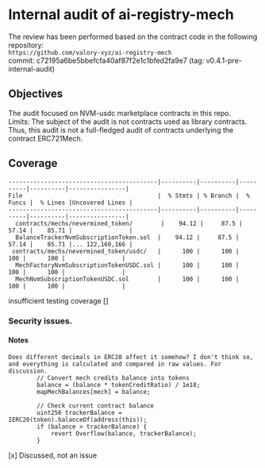 # Internal audit of ai-registry-mech
The review has been performed based on the contract code in the following repository:<br>
`https://github.com/valory-xyz/ai-registry-mech` <br>
commit: c72195a6be5bbefcfa40af87f2e1c1bfed2fa9e7 (tag: v0.4.1-pre-internal-audit) <br> 

## Objectives
The audit focused on NVM-usdc marketplace contracts in this repo. <br>
Limits: The subject of the audit is not contracts used as library contracts. Thus, this audit is not a full-fledged audit of contracts underlying the contract ERC721Mech. <br>


## Coverage
```
------------------------------------------|----------|----------|----------|----------|----------------|
File                                      |  % Stmts | % Branch |  % Funcs |  % Lines |Uncovered Lines |
------------------------------------------|----------|----------|----------|----------|----------------|
  contracts/mechs/nevermined_token/        |    94.12 |     87.5 |    57.14 |    85.71 |                |
  BalanceTrackerNvmSubscriptionToken.sol  |    94.12 |     87.5 |    57.14 |    85.71 |... 122,160,166 |
 contracts/mechs/nevermined_token/usdc/   |      100 |      100 |      100 |      100 |                |
  MechFactoryNvmSubscriptionTokenUSDC.sol |      100 |      100 |      100 |      100 |                |
  MechNvmSubscriptionTokenUSDC.sol        |      100 |      100 |      100 |      100 |                |

```
insufficient testing coverage
[]

### Security issues. 
#### Notes
```
Does different decimals in ERC20 affect it somehow? I don't think so, and everything is calculated and compared in raw values. For discussion.
        // Convert mech credits balance into tokens
        balance = (balance * tokenCreditRatio) / 1e18;
        mapMechBalances[mech] = balance;

        // Check current contract balance
        uint256 trackerBalance = IERC20(token).balanceOf(address(this));
        if (balance > trackerBalance) {
            revert Overflow(balance, trackerBalance);
        }
```
[x] Discussed, not an issue







